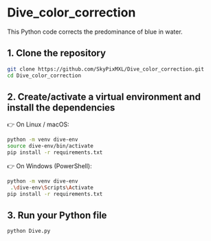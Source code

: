# Dive_color_correction
This Python code corrects the predominance of blue in water.

## 1. Clone the repository
```bash
git clone https://github.com/SkyPixMXL/Dive_color_correction.git
cd Dive_color_correction
```
## 2. Create/activate a virtual environment and install the dependencies
👉 On Linux / macOS:
```bash
python -m venv dive-env
source dive-env/bin/activate
pip install -r requirements.txt
```
👉 On Windows (PowerShell):
```bash
python -m venv dive-env
 .\dive-env\Scripts\Activate
pip install -r requirements.txt
```

## 3. Run your Python file
```bash
python Dive.py
```

